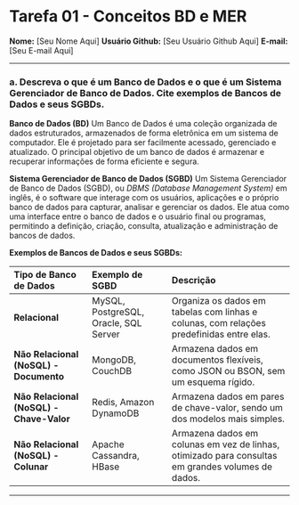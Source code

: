 # Tarefa 01 - Conceitos BD e MER

**Nome:** [Seu Nome Aqui]
**Usuário Github:** [Seu Usuário Github Aqui]
**E-mail:** [Seu E-mail Aqui]

---

### a. Descreva o que é um Banco de Dados e o que é um Sistema Gerenciador de Banco de Dados. Cite exemplos de Bancos de Dados e seus SGBDs.

**Banco de Dados (BD)**
Um Banco de Dados é uma coleção organizada de dados estruturados, armazenados de forma eletrônica em um sistema de computador. Ele é projetado para ser facilmente acessado, gerenciado e atualizado. O principal objetivo de um banco de dados é armazenar e recuperar informações de forma eficiente e segura.

**Sistema Gerenciador de Banco de Dados (SGBD)**
Um Sistema Gerenciador de Banco de Dados (SGBD), ou *DBMS (Database Management System)* em inglês, é o software que interage com os usuários, aplicações e o próprio banco de dados para capturar, analisar e gerenciar os dados. Ele atua como uma interface entre o banco de dados e o usuário final ou programas, permitindo a definição, criação, consulta, atualização e administração de bancos de dados.

**Exemplos de Bancos de Dados e seus SGBDs:**

| Tipo de Banco de Dados | Exemplo de SGBD | Descrição |
| :--- | :--- | :--- |
| **Relacional** | MySQL, PostgreSQL, Oracle, SQL Server | Organiza os dados em tabelas com linhas e colunas, com relações predefinidas entre elas. |
| **Não Relacional (NoSQL) - Documento** | MongoDB, CouchDB | Armazena dados em documentos flexíveis, como JSON ou BSON, sem um esquema rígido. |
| **Não Relacional (NoSQL) - Chave-Valor** | Redis, Amazon DynamoDB | Armazena dados em pares de chave-valor, sendo um dos modelos mais simples. |
| **Não Relacional (NoSQL) - Colunar** | Apache Cassandra, HBase | Armazena dados em colunas em vez de linhas, otimizado para consultas em grandes volumes de dados. |

---

